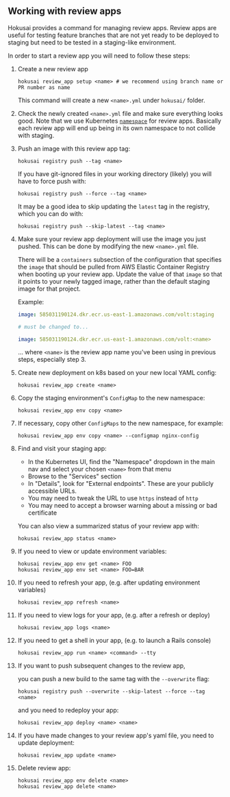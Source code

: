 ## Working with review apps

Hokusai provides a command for managing review apps. Review apps are useful for testing feature branches that are not yet ready to be deployed to staging but need to be tested in a staging-like environment.

In order to start a review app you will need to follow these steps:

1) Create a new review app
    ```shell
    hokusai review_app setup <name> # we recommend using branch name or PR number as name
    ```
    This command will create a new `<name>.yml` under `hokusai/` folder.

2) Check the newly created `<name>.yml` file and make sure everything looks good. Note that we use Kubernetes [`namespace`](https://kubernetes.io/docs/concepts/overview/working-with-objects/namespaces/) for review apps. Basically each review app will end up being in its own namespace to not collide with staging.

3) Push an image with this review app tag:

    ```shell
    hokusai registry push --tag <name>
    ```

    If you have git-ignored files in your working directory (likely) you will have to force push with:
    ```shell
    hokusai registry push --force --tag <name>
    ```

    It may be a good idea to skip updating the `latest` tag in the registry, which you can do with:
    ```shell
    hokusai registry push --skip-latest --tag <name>
    ```

4) Make sure your review app deployment will use the image you just pushed. This can be done by modifying the new `<name>.yml` file.

    There will be a `containers` subsection of the configuration that specifies the `image` that should be pulled from AWS Elastic Container Registry when booting up your review app. Update the value of that `image` so that it points to your newly tagged image, rather than the default staging image for that project.

    Example:
    ```yml
    image: 585031190124.dkr.ecr.us-east-1.amazonaws.com/volt:staging

    # must be changed to...

    image: 585031190124.dkr.ecr.us-east-1.amazonaws.com/volt:<name>
    ```
    ... where `<name>` is the review app name you've been using in previous steps, especially step 3.


5) Create new deployment on k8s based on your new local YAML config:

    ```shell
    hokusai review_app create <name>
    ```

6) Copy the staging environment's `ConfigMap` to the new namespace:

    ```shell
    hokusai review_app env copy <name>
    ```

7) If necessary, copy other `ConfigMaps` to the new namespace, for example:

    ```shell
    hokusai review_app env copy <name> --configmap nginx-config
    ```

8) Find and visit your staging app:

    - In the Kubernetes UI, find the "Namespace" dropdown in the main nav and select your chosen `<name>` from that menu
    - Browse to the "Services" section
    - In "Details", look for "External endpoints". These are your publicly accessible URLs.
    - You may need to tweak the URL to use `https` instead of `http`
    - You may need to accept a browser warning about a missing or bad certificate

    You can also view a summarized status of your review app with:

    ```shell
    hokusai review_app status <name>
    ```

9) If you need to view or update environment variables:

    ```shell
    hokusai review_app env get <name> FOO
    hokusai review_app env set <name> FOO=BAR
    ```

10) If you need to refresh your app, (e.g. after updating environment variables)

    ```shell
    hokusai review_app refresh <name>
    ```

11) If you need to view logs for your app, (e.g. after a refresh or deploy)

    ```shell
    hokusai review_app logs <name>
    ```

12) If you need to get a shell in your app, (e.g. to launch a Rails console)

    ```shell
    hokusai review_app run <name> <command> --tty
    ```

13) If you want to push subsequent changes to the review app,

    you can push a new build to the same tag with the `--overwrite` flag:
    ```shell
    hokusai registry push --overwrite --skip-latest --force --tag <name>
    ```

    and you need to redeploy your app:
    ```shell
    hokusai review_app deploy <name> <name>
    ```

14) If you have made changes to your review app's yaml file, you need to update deployment:

    ```shell
    hokusai review_app update <name>
    ```

15) Delete review app:

    ```shell
    hokusai review_app env delete <name>
    hokusai review_app delete <name>
    ```

